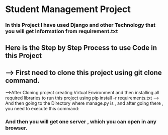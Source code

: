 # Student Management Project
### In this Project I have used Django and other Technology that you will get Information from requirement.txt

## Here is the Step by Step Process to use Code in this Project

--> First need to clone this project using git clone command.
---
-->After Cloning project creating Virtual Environment and then installing all required libraries to run this project using pip install -r requirements.txt
--> And then going to the Directory where manage.py is , and after going there , you need to execute this command:
<python manage.py makemigrations>
<python manage.py migrate>
<python manage.py runserver>

### And then you will get one server , which you can open in any browser.